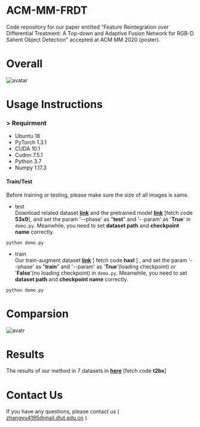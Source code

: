 # ACM-MM-FRDT
Code repository for our paper entilted "Feature Reintegration over Differential Treatment: A Top-down and Adaptive Fusion Network for RGB-D Salient Object Detection" accepted at ACM MM 2020 (poster).

# Overall
![avatar](https://github.com/jack-admiral/ACM-MM-FRDT/blob/master/figures/overview.png)


# Usage Instructions
### > Requirment

+ Ubuntu 18
+ PyTorch 1.3.1
+ CUDA 10.1
+ Cudnn 7.5.1
+ Python 3.7
+ Numpy 1.17.3

#### Train/Test
Before training or testing, please make sure the size of all images is same.
+ test     
Download related dataset [**link**](https://github.com/jiwei0921/RGBD-SOD-datasets) and the pretrained model [**link**](https://pan.baidu.com/s/1EIfJ-8-RxrRrEneBLtTWYw) [fetch code **53x0**], and set the param '--phase' as "**test**" and '--param' as '**True**' in ```demo.py```. Meanwhile, you need to set **dataset path** and **checkpoint name** correctly.
```
python demo.py
```
+ train     
Our train-augment dataset [**link**](https://pan.baidu.com/s/18nVAiOkTKczB_ZpIzBHA0A) [ fetch code **haxl** ] , and set the param '--phase' as "**train**" and '--param' as '**True**'(loading checkpoint) or '**False**'(no loading checkpoint) in ```demo.py```. Meanwhile, you need to set **dataset path** and **checkpoint name** correctly.  
```
python demo.py
```

# Comparsion
![avatr](https://github.com/jack-admiral/ACM-MM-FRDT/blob/master/figures/comparsion.png)

# Results
The results of our method in 7 datasets in [**here**](https://pan.baidu.com/s/1uCHCUDqpVBZ6Lg-0THfugA) [fetch code **t2bx**]

# Contact Us
If you have any questions, please contact us ( zhangyu4195@mail.dlut.edu.cn ).



